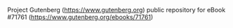Project Gutenberg (https://www.gutenberg.org) public repository
for eBook #71761 (https://www.gutenberg.org/ebooks/71761)
